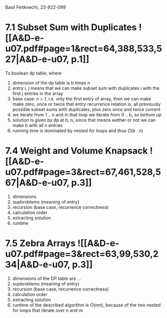 
Basil Feitknecht, 23-922-099



# 7.1       Subset Sum with Duplicates ![[A&D-e-u07.pdf#page=1&rect=64,388,533,527|A&D-e-u07, p.1]]
To boolean dp table, where 

1. dimension of the dp table is b times n
2. entry i, j means that we can make subset sum with duplicates i with the first j entries in the array
3. base case: n = 1, i.e. only the first entry of array, then we can make make zero, once or twice that entry recurrence relation is, all previously possible subset sums with duplicates, plus zero once and twice current
4. we iterate from 1 .. n and in that loop we iterate from 0 .. b, so bottom up
5. solution is given by dp at b, n, since that means wether or not we can make b with all n entries
6. running time is dominated by nested for loops and thus $O(b \cdot n)$





<div class="page-break" style="page-break-before: always;"></div>

# 7.4       Weight and Volume Knapsack ![[A&D-e-u07.pdf#page=3&rect=67,461,528,567|A&D-e-u07, p.3]]
1. dimensions
2. supbroblems (meaning of entry)
3. recursion (base case, recurrence correctness)
4. calculation order
5. extracting solution
6. runtime



<div class="page-break" style="page-break-before: always;"></div>

# 7.5    Zebra Arrays ![[A&D-e-u07.pdf#page=3&rect=63,99,530,234|A&D-e-u07, p.3]]
1. dimensions of the DP table are ...
2. supbroblems (meaning of entry)
3. recursion (base case, recurrence correctness)
4. calculation order
5. extracting solution
6. runtime of the described algorithm is $O(nm)$, because of the two nested for loops that iterate over $n$ and $m$






